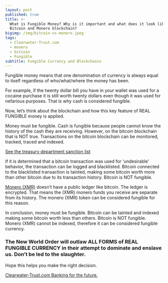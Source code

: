 ```yaml
---
layout: post
published: true
title: >-
  What is Fungible Money? Why is it important and what does it look like on the
  Bitcoin and Monero blockchain?
bigimg: /img/bitcoin-vs-monero.jpeg
tags:
  - Clearwater-Trust.com
  - monero
  - bitcoin
  - Fungible
subtitle: Fungible Currency and Blockchains
---
```

Fungible money means that one denomination of currency is always equal to itself regardless of who/what/where the money has been.

For example, if the twenty dollar bill you have in your wallet was used for a cocaine purchase it is still worth twenty dollars even though it was used for nefarious purposes. That is why cash is considered fungible.

Now, let’s think about the blockchain and how this key feature of REAL FUNGIBLE money is applied.

Money must be fungible. Cash is fungible because people cannot know the history of the cash they are receiving. However, on the bitcoin blockchain that is NOT true. Transactions on the bitcoin blockchain can be monitored, tracked, traced and indexed.

[See the treasury department sanction list](https://home.treasury.gov/news/press-releases/sm556)

If it is determined that a bitcoin transaction was used for ‘undesirable’ behavior, the transaction can be logged and blacklisted. Bitcoin connected to the blacklisted transaction is tainted, making some bitcoin worth more than other bitcoin due to its transaction history. Bitcoin is NOT fungible.

[Monero (XMR)](https://getmonero.org) doesn’t have a public ledger like bitcoin. The ledger is encrypted. That means the (XMR) monero funds you receive are separate from its history. The monero (XMR) token can be considered fungible for this reason.

In conclusion, money must be fungible. Bitcoin can be tainted and indexed making some bitcoin worth less than others. Bitcoin is NOT fungible. Monero (XMR) cannot be indexed, therefore it can be considered fungible currency.

### The New World Order will outlaw ALL FORMS of REAL FUNGIBLE CURRENCY in their attempt to dominate and enslave us. Don’t be led to the slaughter.

Hope this helps you make the right decision.

[Clearwater-Trust.com Banking for the future.](https://clearwater-trust.com)
